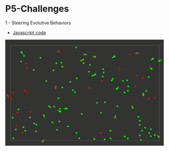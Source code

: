 # P5-Challenges

1 - Steering Evolutive Behaviors

- [Javascript code](https://github.com/alseether/P5-Challenges/tree/master/1%20-%20Steering%20Evolutive%20Behaviors)

[![demo][1]][1]

[1]: https://raw.githubusercontent.com/alseether/P5-Challenges/master/1%20-%20Steering%20Evolutive%20Behaviors/steering.gif
